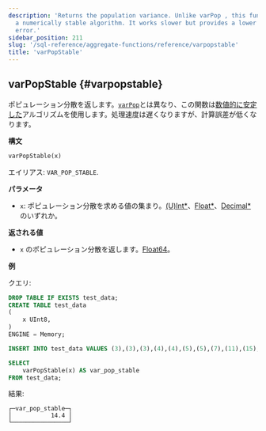 ```yaml
---
description: 'Returns the population variance. Unlike varPop , this function uses
  a numerically stable algorithm. It works slower but provides a lower computational
  error.'
sidebar_position: 211
slug: '/sql-reference/aggregate-functions/reference/varpopstable'
title: 'varPopStable'
---
```




## varPopStable {#varpopstable}

ポピュレーション分散を返します。[`varPop`](../reference/varpop.md)とは異なり、この関数は[数値的に安定した](https://en.wikipedia.org/wiki/Numerical_stability)アルゴリズムを使用します。処理速度は遅くなりますが、計算誤差が低くなります。

**構文**

```sql
varPopStable(x)
```

エイリアス: `VAR_POP_STABLE`.

**パラメータ**

- `x`: ポピュレーション分散を求める値の集まり。[(U)Int*](../../data-types/int-uint.md)、[Float*](../../data-types/float.md)、[Decimal*](../../data-types/decimal.md) のいずれか。

**返される値**

- `x` のポピュレーション分散を返します。[Float64](../../data-types/float.md)。

**例**

クエリ:

```sql
DROP TABLE IF EXISTS test_data;
CREATE TABLE test_data
(
    x UInt8,
)
ENGINE = Memory;

INSERT INTO test_data VALUES (3),(3),(3),(4),(4),(5),(5),(7),(11),(15);

SELECT
    varPopStable(x) AS var_pop_stable
FROM test_data;
```

結果:

```response
┌─var_pop_stable─┐
│           14.4 │
└────────────────┘
```
